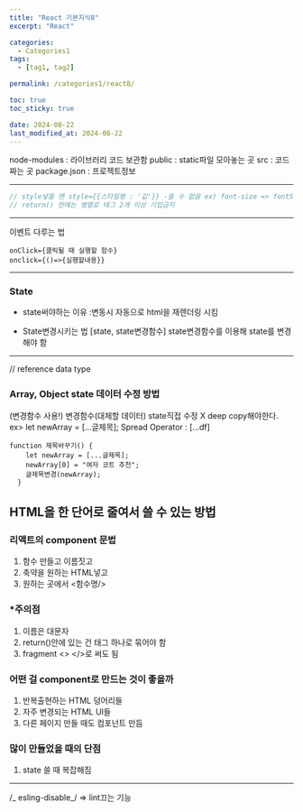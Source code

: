 ```yaml
---
title: "React 기본지식8"
excerpt: "React"

categories:
  - Categories1
tags:
  - [tag1, tag2]

permalink: /categories1/react8/

toc: true
toc_sticky: true

date: 2024-08-22
last_modified_at: 2024-08-22
---
```


node-modules : 라이브러리 코드 보관함
public : static파일 모아놓는 곳
src : 코드 짜는 곳
package.json : 프로젝트정보

---

```js
// style넣을 땐 style={{스타일명 : '값'}} -쓸 수 없음 ex) font-size => fontSize
// return() 안에는 병렬로 태그 2개 이상 기입금지
```

---

이벤트 다루는 법

```
onClick={클릭될 때 실행할 함수}
onclick={()=>{실행할내용}}
```

---

### State

- state써야하는 이유
  :변동시 자동으로 html을 재렌더링 시킴

- State변경시키는 법
  [state, state변경함수]
  state변경함수를 이용해 state를 변경해야 함

---

// reference data type

### Array, Object state 데이터 수정 방법

(변경함수 사용!)
변경함수(대체할 데이터)
state직접 수정 X
deep copy해야한다.
ex> let newArray = [...글제목];
Spread Operator
: [...df]

```
function 제목바꾸기() {
    let newArray = [...글제목];
    newArray[0] = "여자 코트 추천";
    글제목변경(newArray);
  }
```

## HTML을 한 단어로 줄여서 쓸 수 있는 방법

### 리액트의 component 문법

1. 함수 만들고 이름짓고
2. 축약을 원하는 HTML넣고
3. 원하는 곳에서 <함수명/>

### \*주의점

1. 이름은 대문자
2. return()안에 있는 건 태그 하나로 묶어야 함
3. fragment <> </>로 써도 됨

### 어떤 걸 component로 만드는 것이 좋을까

1. 반복출현하는 HTML 덩어리들
2. 자주 변경되는 HTML UI들
3. 다른 페이지 만들 때도 컴포넌트 만듬

### 많이 만들었을 때의 단점

1. state 쓸 때 복잡해짐

---

/_ esling-disable_/
=> lint끄는 기능
